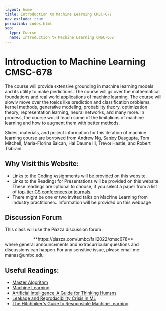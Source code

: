 ```yaml
---
layout: home
title: Introduction to Machine Learning CMSC-678
nav_exclude: true
permalink: index.html
seo:
  type: Course
  name: Introduction to Machine Learning CMSC-678
---
```


# Introduction to Machine Learning CMSC-678

The course will provide extensive grounding in machine learning models and its utility to make predictions. The course will go over the mathematical foundations and real world applications of machine learning. The course will slowly move over the topics like prediction and classification problems, kernel methods, generative modeling, probability theory, optimization theory, representation learning, neural networks, and many more. In process, the course would teach some of the limitations of machine learning and how to augment them with better methods.

Slides, materials, and project information for this iteration of machine learning course are borrowed from Andrew Ng, Sanjoy Dasgupta, Tom Mitchell, Maria-Florina Balcan, Hal Daume III, Trevor Hastie, and Robert Tsibrani. 

## Why Visit this Website:

* Links to the Coding Assignments will be provided on this website. 
* Links to the Readings for Presentations will be provided on this website. These readings are optional to choose, if you select a paper from a list of [top-tier CS conferences or journals](https://www.aminer.org/ranks/conf).  
* There might be one or two invited talks on Machine Learning from industry practitioners. Information will be provided on this webpage

## Discussion Forum
This class will use the Piazza discussion forum :
 <center>**https://piazza.com/umbc/fall2022/cmsc678**</center>
where general announcements and extracurricular questions and discussions can happen. For any sensitive
issue, please email me: manas@umbc.edu

## Useful Readings:
* [Master Algorithm](https://keybase.pub/ionlights/books/The%20Master%20Algorithm.pdf)
* [Machine Learning](https://www.cin.ufpe.br/~cavmj/Machine%20-%20Learning%20-%20Tom%20Mitchell.pdf)
* [Artificial Intelligence: A Guide for Thinking Humans](https://ebookspace.my.id/?book=0374257833)
* [Leakage and Reproducibility Crisis in ML](https://reproducible.cs.princeton.edu/)
* [The Hitchhiker's Guide to Responsible Machine Learning](https://betaandbit.github.io/RML/)
